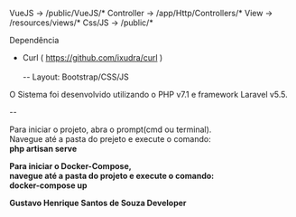 VueJS -> /public/VueJS/*
Controller -> /app/Http/Controllers/*
View -> /resources/views/*
Css/JS -> /public/*

Dependência
- Curl ( https://github.com/ixudra/curl )
<br/><br/>
--
Layout: Bootstrap/CSS/JS

O Sistema foi desenvolvido utilizando o PHP v7.1 e framework Laravel v5.5.

--

Para iniciar o projeto, abra o prompt(cmd ou terminal).<br/>
Navegue até a pasta do prejeto e execute o comando:</br>
<b> php artisan serve <b> 

Para iniciar o Docker-Compose,<br/>
navegue até a pasta do projeto e execute o comando:<br/>
<b> docker-compose up </b> 

Gustavo Henrique Santos de Souza
Developer